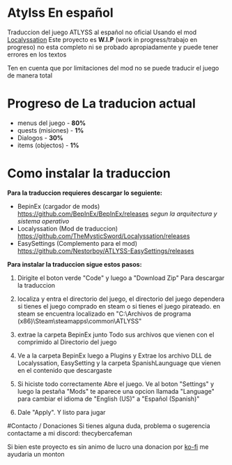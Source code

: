 # Atylss En español 
Traduccion del juego ATLYSS al español no oficial Usando el mod [Localyssation](https://github.com/TheMysticSword/Localyssation)
Este proyecto es **W.I.P** (work in progress/trabajo en progreso) no esta completo ni se probado apropiadamente y puede tener errores en los textos

Ten en cuenta que por limitaciones del mod no se puede traducir el juego de manera total

# Progreso de La traducion actual
*  menus del juego - **80%**
*  quests (misiones) - **1%**
*  Dialogos - **30%**
*  items (objectos) - **1%**

# Como instalar la traduccion 

  **Para la traduccion requieres descargar lo seguiente:**
  * BepinEx (cargador de mods) <https://github.com/BepInEx/BepInEx/releases> *segun la arquitectura y sistema operativo*
  * Localyssation (Mod de traduccion) <https://github.com/TheMysticSword/Localyssation/releases>
  * EasySettings (Complemento para el mod) <https://github.com/Nestorboy/ATLYSS-EasySettings/releases>
 
 **Para instalar la traduccion sigue estos pasos:** 
   1. Dirigite el boton verde "Code" y luego a "Download Zip" Para descargar la traduccion

   2. localiza y entra el directorio del juego, el directorio del juego dependera si tienes el juego comprado en steam o si tienes el juego pirateado. en steam se encuentra localizado en 
   "C:\Archivos de programa (x86)\Steam\steamapps\common\ATLYSS"

   3. extrae la carpeta BepinEx junto Todo sus archivos que vienen con el comprimido al Directorio del juego 

   4. Ve a la carpeta BepinEx luego a Plugins y Extrae los archivo DLL de Localyssation, EasySetting y la carpeta SpanishLaunguage que vienen en el contenido que descargaste

   5. Si hiciste todo correctamente Abre el juego. Ve al boton "Settings" y luego la pestaña "Mods" te aparece una opcion llamada "Language" para cambiar el idioma de "English (US)" a 
   "Español (Spanish)"

   6. Dale "Apply". Y listo para jugar

#Contacto / Donaciones
Si tienes alguna duda, problema o sugerencia contactame a mi discord: thecybercafeman

Si bien este proyecto es sin animo de lucro una donacion por [ko-fi](https://ko-fi.com/thecybercafeman) me ayudaria un monton

